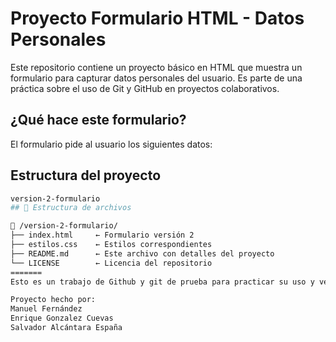 # Proyecto Formulario HTML - Datos Personales

Este repositorio contiene un proyecto básico en HTML que muestra un formulario para capturar datos personales del usuario. Es parte de una práctica sobre el uso de Git y GitHub en proyectos colaborativos.

##  ¿Qué hace este formulario?

El formulario pide al usuario los siguientes datos:

## Estructura del proyecto

```bash
version-2-formulario
## 📂 Estructura de archivos

📁 /version-2-formulario/
├── index.html     ← Formulario versión 2  
├── estilos.css    ← Estilos correspondientes  
├── README.md      ← Este archivo con detalles del proyecto  
└── LICENSE        ← Licencia del repositorio
=======
Esto es un trabajo de Github y git de prueba para practicar su uso y ver como funciona

Proyecto hecho por:
Manuel Fernández
Enrique Gonzalez Cuevas
Salvador Alcántara España
